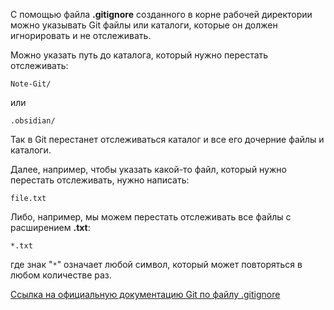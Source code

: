 
С помощью файла **.gitignore** созданного в корне рабочей директории можно указывать Git файлы или каталоги, которые он должен игнорировать и не отслеживать.

Можно указать путь до каталога, который нужно перестать отслеживать:
```gitignore
Note-Git/
```
или
```gitignore
.obsidian/
```
Так в Git перестанет отслеживаться каталог и все его дочерние файлы и каталоги.

Далее, например, чтобы указать какой-то файл, который нужно перестать отслеживать, нужно написать:
```gitignore
file.txt
```
Либо, например, мы можем перестать отслеживать все файлы с расширением **.txt**:
```gitignore
*.txt
```
где знак "`*`" означает любой символ, который может повторяться в любом количестве раз.

[Ссылка на официальную документацию Git по файлу .gitignore](https://git-scm.com/docs/gitignore)
